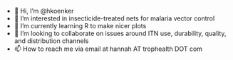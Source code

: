 - 👋 Hi, I’m @hkoenker
- 👀 I’m interested in insecticide-treated nets for malaria vector control
- 🌱 I’m currently learning R to make nicer plots
- 💞️ I’m looking to collaborate on issues around ITN use, durability, quality, and distribution channels
- 📫 How to reach me via email at hannah AT trophealth DOT com


